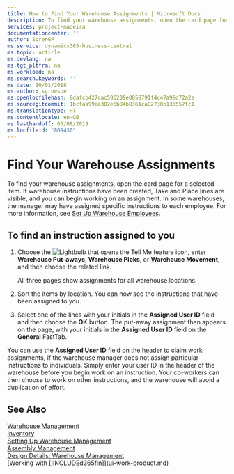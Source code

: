 ```yaml
---
title: How to Find Your Warehouse Assignments | Microsoft Docs
description: To find your warehouse assignments, open the card page for a selected item. If warehouse instructions have been created, Take and Place lines are visible, and you can begin working on an assignment. In some warehouses, the manager may have assigned specific instructions to each employee.
services: project-madeira
documentationcenter: ''
author: SorenGP
ms.service: dynamics365-business-central
ms.topic: article
ms.devlang: na
ms.tgt_pltfrm: na
ms.workload: na
ms.search.keywords: ''
ms.date: 10/01/2018
ms.author: sgroespe
ms.openlocfilehash: 8dafcb427cac506209e0858791f4c47a98d72a2e
ms.sourcegitcommit: 1bcfaa99ea302e6b84b8361ca02730b135557fc1
ms.translationtype: HT
ms.contentlocale: en-GB
ms.lasthandoff: 03/08/2019
ms.locfileid: "809430"
---
```

# <a name="find-your-warehouse-assignments"></a>Find Your Warehouse Assignments
To find your warehouse assignments, open the card page for a selected item. If warehouse instructions have been created, Take and Place lines are visible, and you can begin working on an assignment. In some warehouses, the manager may have assigned specific instructions to each employee. For more information, see [Set Up Warehouse Employees](warehouse-how-to-set-up-warehouse-employees.md).

## <a name="to-find-an-instruction-assigned-to-you"></a>To find an instruction assigned to you  
1.  Choose the ![Lightbulb that opens the Tell Me feature](media/ui-search/search_small.png "Tell me what you want to do") icon, enter **Warehouse Put-aways**, **Warehouse Picks**, or **Warehouse Movement**, and then choose the related link.

    All three pages show assignments for all warehouse locations.  

2. Sort the items by location. You can now see the instructions that have been assigned to you.  
3. Select one of the lines with your initials in the **Assigned User ID** field and then choose the **OK** button. The put-away assignment then appears on the page, with your initials in the **Assigned User ID** field on the **General** FastTab.  

You can use the **Assigned User ID** field on the header to claim work assignments, if the warehouse manager does not assign particular instructions to individuals. Simply enter your user ID in the header of the warehouse before you begin work on an instruction. Your co-workers can then choose to work on other instructions, and the warehouse will avoid a duplication of effort.  

## <a name="see-also"></a>See Also  
[Warehouse Management](warehouse-manage-warehouse.md)  
[Inventory](inventory-manage-inventory.md)  
[Setting Up Warehouse Management](warehouse-setup-warehouse.md)     
[Assembly Management](assembly-assemble-items.md)    
[Design Details: Warehouse Management](design-details-warehouse-management.md)  
[Working with [!INCLUDE[d365fin](includes/d365fin_md.md)]](ui-work-product.md) 
